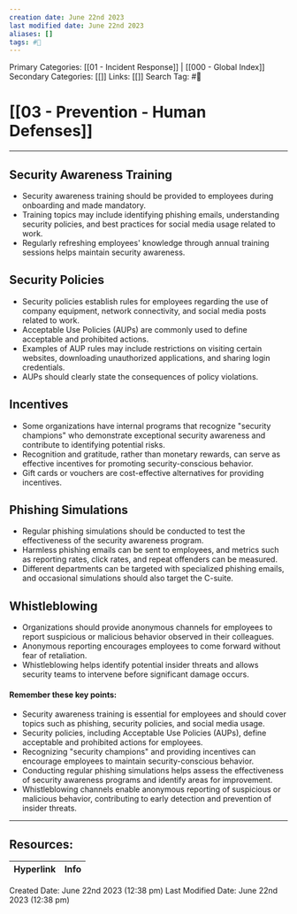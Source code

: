 ```yaml
---
creation date: June 22nd 2023
last modified date: June 22nd 2023
aliases: []
tags: #📖
---
```


Primary Categories: [[01 - Incident Response]] | [[000 - Global Index]] 
Secondary Categories: [[]] 
Links: [[]] 
Search Tag: #📖  

# [[03 - Prevention - Human Defenses]]  
---

## Security Awareness Training

- Security awareness training should be provided to employees during onboarding and made mandatory.
- Training topics may include identifying phishing emails, understanding security policies, and best practices for social media usage related to work.
- Regularly refreshing employees' knowledge through annual training sessions helps maintain security awareness.

## Security Policies

- Security policies establish rules for employees regarding the use of company equipment, network connectivity, and social media posts related to work.
- Acceptable Use Policies (AUPs) are commonly used to define acceptable and prohibited actions.
- Examples of AUP rules may include restrictions on visiting certain websites, downloading unauthorized applications, and sharing login credentials.
- AUPs should clearly state the consequences of policy violations.

## Incentives

- Some organizations have internal programs that recognize "security champions" who demonstrate exceptional security awareness and contribute to identifying potential risks.
- Recognition and gratitude, rather than monetary rewards, can serve as effective incentives for promoting security-conscious behavior.
- Gift cards or vouchers are cost-effective alternatives for providing incentives.

## Phishing Simulations

- Regular phishing simulations should be conducted to test the effectiveness of the security awareness program.
- Harmless phishing emails can be sent to employees, and metrics such as reporting rates, click rates, and repeat offenders can be measured.
- Different departments can be targeted with specialized phishing emails, and occasional simulations should also target the C-suite.

## Whistleblowing

- Organizations should provide anonymous channels for employees to report suspicious or malicious behavior observed in their colleagues.
- Anonymous reporting encourages employees to come forward without fear of retaliation.
- Whistleblowing helps identify potential insider threats and allows security teams to intervene before significant damage occurs.

#### Remember these key points:
- Security awareness training is essential for employees and should cover topics such as phishing, security policies, and social media usage.
- Security policies, including Acceptable Use Policies (AUPs), define acceptable and prohibited actions for employees.
- Recognizing "security champions" and providing incentives can encourage employees to maintain security-conscious behavior.
- Conducting regular phishing simulations helps assess the effectiveness of security awareness programs and identify areas for improvement.
- Whistleblowing channels enable anonymous reporting of suspicious or malicious behavior, contributing to early detection and prevention of insider threats.



___

## Resources:

| Hyperlink | Info |
| --------- | ---- |


Created Date: June 22nd 2023 (12:38 pm) 
Last Modified Date: June 22nd 2023 (12:38 pm)
